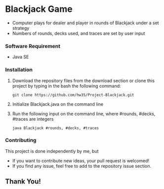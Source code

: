 # Blackjack Game
* Computer plays for dealer and player in rounds of Blackjack under a set strategy
* Numbers of rounds, decks used, and traces are set by user input

### Software Requirement
* Java SE

### Installation

1. Download the repository files from the download section or clone this project by typing in the bash the following command:

       git clone https://github.com/hw35/Project-Blackjack.git
2. Initialize Blackjack.java on the command line
3. Run the following input on the command line, where #rounds, #decks, #traces are integers
       
       java Blackjack #rounds, #decks, #traces

### Contributing
This project is done independently by me, but
- If you want to contribute new ideas, your pull request is welcomed!
- If you find any issue, feel free to add to the repository issue section.

## Thank You!
